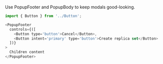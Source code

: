 Use PopupFooter and PopupBody to keep modals good-looking.

```js
import { Button } from '../Button';

<PopupFooter
  controls={([
    <Button type='button'>Cancel</Button>,
    <Button intent='primary' type='button'>Create replica set</Button>
  ])}
>
  Children content
</PopupFooter>
```